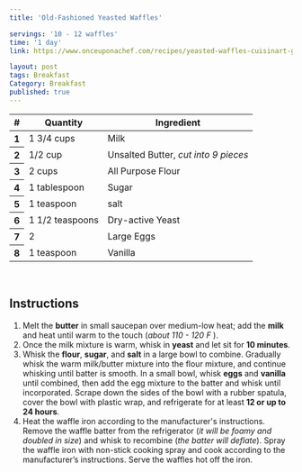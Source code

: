 ```yaml
---
title: 'Old-Fashioned Yeasted Waffles'

servings: '10 - 12 waffles'
time: '1 day'
link: https://www.onceuponachef.com/recipes/yeasted-waffles-cuisinart-giveaway.html

layout: post
tags: Breakfast
Category: Breakfast
published: true 
---
```


<table class="table table-hover">
  <thead>
    <tr>
      <th scope="col">#</th>
      <th scope="col">Quantity</th>
      <th scope="col">Ingredient</th>
    </tr>
  </thead>
  <tbody>
    <tr>
      <th scope="row">1</th>
      <td>1 3/4 cups</td>
      <td>Milk</em></td>
    </tr>
     <tr>
      <th scope="row">2</th>
      <td>1/2 cup</td>
      <td>Unsalted Butter, <em>cut into 9 pieces</em></td>
    </tr>
     <tr>
      <th scope="row">3</th>
      <td>2 cups</td>
      <td>All Purpose Flour</td>
    </tr>
    <tr>
      <th scope="row">4</th>
      <td>1 tablespoon</td>
      <td>Sugar</td>
    </tr>  
    <tr>
      <th scope="row">5</th>
      <td>1 teaspoon</td>
      <td>salt</td>
    </tr> 
    <tr>
      <th scope="row">6</th>
      <td>1 1/2 teaspoons</td>
      <td>Dry-active Yeast</td>
    </tr> 
    <tr>
      <th scope="row">7</th>
      <td>2</td>
      <td>Large Eggs</td>
    </tr> 
    <tr>
      <th scope="row">8</th>
      <td>1 teaspoon</td>
      <td>Vanilla</td>
    </tr> 
  </tbody>
</table>

<br>

## Instructions 
1. Melt the **butter** in small saucepan over medium-low heat; add the **milk** and heat until warm to the touch (*about 110 - 120 F* ). 
2. Once the milk mixture is warm, whisk in **yeast** and let sit for **10 minutes**.
3. Whisk the **flour**, **sugar**, and **salt**  in a large bowl to combine. Gradually whisk the warm milk/butter mixture into the flour mixture, and continue whisking until batter is smooth. In a small bowl, whisk **eggs** and **vanilla** until combined, then add the egg mixture to the batter and whisk until incorporated. Scrape down the sides of the bowl with a rubber spatula, cover the bowl with plastic wrap, and refrigerate for at least **12 or up to 24 hours**.
4. Heat the waffle iron according to the manufacturer's instructions. Remove the waffle batter from the refrigerator (*it will be foamy and doubled in size*) and whisk to recombine (*the batter will deflate*). Spray the waffle iron with non-stick cooking spray and cook according to the manufacturer’s instructions. Serve the waffles hot off the iron.